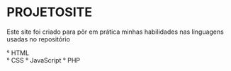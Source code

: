# PROJETOSITE
<div>
 Este site foi criado para pôr em prática minhas habilidades nas linguagens usadas no repositório
<div>
 
° HTML<br>
° CSS
° JavaScript
° PHP
